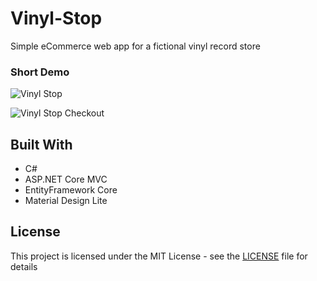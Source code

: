 # Vinyl-Stop
Simple eCommerce web app for a fictional vinyl record store

### Short Demo

![Vinyl Stop](https://lh3.googleusercontent.com/X97mXrDz1NSNGne5U3D8elALDc4n37YACIX7nBBQ58u2EQHqOH1LxYA7gtKpjn2WJP4us5WDUpiYwaArZtKVU-b-Aw-FAgU8AwYc6XiQv3BDH1fqlmAsgNBlKtVf-YrvB56Ghv_9RT4F_xg2XJeSs8qI_R-4DHsMvm6lGWKtyIbVllPA54fyPXHr3K0ELha4Xlm-00qhpF4a2IkdpcjJ2rNEqFd8AsXsH1dMGcarqBov4ofQvv4VPq5rMNbasckz0V5les52DXhcl5f5Y_XDdN4eKfTNmZL_H-bCmw8_s1PkD6BLd6KSkCcCr_xIbNt1jwOk4BHZAIJel89vXSRBrD8gSQIaBiVJ-mFPY3117aWQrMwdyuphyIpBhenxUxk6o-giT-GaIH6H_pXJjjdUrEVKwVVjne3N4W0ZREQkYvdZUSjkCPjNTvslQt6fzld32jOGIqbcGrN0Y0aH74mrNU76HdYesMPH4gUVdfC6PHUTzYyzIdoh53oV4MKbFR0UstyQrkBa1sGC9e9q2FJLz69DZnfegfgsdctb7eeQFwWzI0QVmsr2X_wxqu3MHDtFD0qIdEkCm5zqSkx-YQkoevNRoALItgexJzn3qA=w1226-h635-no)


![Vinyl Stop Checkout](https://lh3.googleusercontent.com/91qJnoNGG83ZZmIQyqBVWlEi9iYlK_lPqKFsX5cORpWwMuBv3Z4s0FVB-NgXFxKUBmiDL9jlK0ZOg-YAHE8iSj0rgnoVN3m7N7MRgLJBTCR9bBncRAIO0sFmkeP53gSoqs5LohhNdLuj7OsB2DNAS_lO5A9pgfVBVHOEq8Mnyr4RMzDwEoa2PGultcAMV94qzH5Y9jzLC8o4x5OBHBisbEdXxhO-JX7nQ77X4c-Sw6bAP6X8VFqHO1kUSBfolzcpQhiC_V6je3Zce8QnBq6zT1LZAzIr_JE1IT87G5ycADMzLE8_86wSgP1lNbcWc0tv-UVygBDlq3xvTnzX6Ce8IZe0gGaSrnNJ9gNr-cxAOhSkmRUaBIJZGasiK7wzLX9utZmrRLbF4GX5VarfQkRc3ikxshoWr6_ksd_tTDDXZr16Md-2Yb79CeE3xjfdXiHiRURQQ_HKG2j9hfnYvlXs7d8bBL-RdgkqokjAqA2YD94cCfrrMDzQI2e21ruABkdSsn9B9mCoKgLebYJibtraBvX7Q8jT3ZqtYNRchJXRKaru3Xx1D4J_UYj3aHgz8Qnqc6phpI7TRC-b4dBksEaAhdIHzqzLMloPzI4ePA=w1226-h635-no)


## Built With

* C#
* ASP.NET Core MVC
* EntityFramework Core
* Material Design Lite

## License

This project is licensed under the MIT License - see the [LICENSE](LICENSE) file for details
